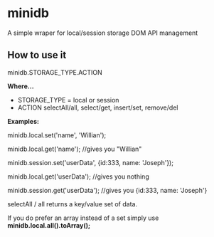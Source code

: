 minidb
======

A simple wraper for local/session storage DOM API management

How to use it
------------------------------

minidb.STORAGE_TYPE.ACTION

**Where...**

 - STORAGE_TYPE = local or session
 - ACTION
        selectAll/all,
        select/get,
        insert/set,
        remove/del

**Examples:**

minidb.local.set('name', 'Willian');

minidb.local.get('name'); //gives you "Willian"

minidb.session.set('userData', {id:333, name: 'Joseph'});

minidb.local.get('userData'); //gives you nothing

minidb.session.get('userData'); //gives you {id:333, name: 'Joseph'}


selectAll / all returns a key/value set of data.

If you do prefer an array instead of a set simply use **minidb.local.all().toArray();**
